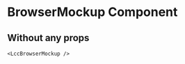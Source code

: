 <script setup lang="ts">
import {LccBrowserMockup} from 'lcc-vue'
</script>

# BrowserMockup Component

## Without any props

<LccBrowserMockup/>

```vue
<LccBrowserMockup />
```